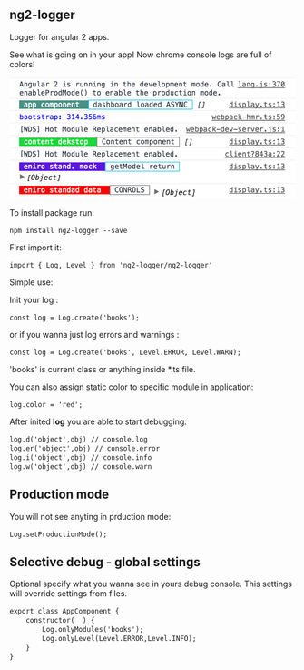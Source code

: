 ## ng2-logger ##



Logger for angular 2 apps.

See what is going on in your app!
Now chrome console logs are full of colors!

![Modules marked](screen.png)

To install package run:

    npm install ng2-logger --save

First import it:

    import { Log, Level } from 'ng2-logger/ng2-logger'

Simple use:

Init your log :

    const log = Log.create('books'); 

or if you wanna just log errors and warnings :

    const log = Log.create('books', Level.ERROR, Level.WARN); 
    
'books' is current class or anything inside *.ts file.

You can also assign static color to specific module in application:

    log.color = 'red'; 

After inited **log** you are able to start debugging: 

    log.d('object',obj) // console.log
    log.er('object',obj) // console.error
    log.i('object',obj) // console.info
    log.w('object',obj) // console.warn



**Production mode**
-------------------

You will not see anyting in prduction mode:

    Log.setProductionMode();


**Selective debug - global settings**
-------------------

Optional specify what you wanna see in yours debug console.
This settings will override settings from files.

    export class AppComponent {   
        constructor(  ) {
            Log.onlyModules('books');
            Log.onlyLevel(Level.ERROR,Level.INFO);
        }    
    }



